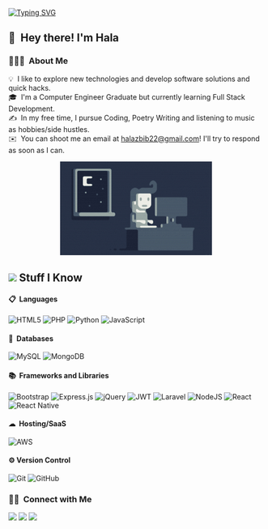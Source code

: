 [![Typing SVG](https://readme-typing-svg.herokuapp.com?font=Helvetica&color=1B1A17&size=30&center=true&vCenter=true&width=900&lines=Hello+World!+🌎+;Salut+Monde!+🌎+;Hola+Mundo!+🌎)](https://git.io/typing-svg)

## 👋 &nbsp;Hey there! I'm Hala

### 👨🏻‍💻 &nbsp;About Me

💡 &nbsp;I like to explore new technologies and develop software solutions and quick hacks.\
🎓 &nbsp;I'm a Computer Engineer Graduate but currently learning Full Stack Development.\
✍️ &nbsp;In my free time, I pursue Coding, Poetry Writing and listening to music as hobbies/side hustles.\
✉️ &nbsp;You can shoot me an email at halazbib22@gmail.com! I'll try to respond as soon as I can.
<!-- 📄 &nbsp;Please have a look at my [LinkedIn Profile](https://www.linkedin.com/in/halazbib/) for more details about me. I'm open to feedback and suggestions! -->
  
<p align="center">
  <img alt="Night Coding" src="https://raw.githubusercontent.com/AVS1508/AVS1508/master/assets/Night-Coding.gif"/>
</p>

## <img src="https://media.giphy.com/media/VdoIFLsMIlwzfKD520/giphy.gif" height="20">&nbsp;Stuff I Know

#### 📋 &nbsp;Languages

![HTML5](https://img.shields.io/badge/html5-%23E34F26.svg?style=for-the-badge&logo=html5&logoColor=white)
![PHP](https://img.shields.io/badge/php-%23777BB4.svg?style=for-the-badge&logo=php&logoColor=white)
![Python](https://img.shields.io/badge/python-3670A0?style=for-the-badge&logo=python&logoColor=ffdd54)
![JavaScript](https://img.shields.io/badge/javascript-%23323330.svg?style=for-the-badge&logo=javascript&logoColor=%23F7DF1E)

#### 💾 &nbsp;Databases

![MySQL](https://img.shields.io/badge/mysql-%2300f.svg?style=for-the-badge&logo=mysql&logoColor=white)
![MongoDB](https://img.shields.io/badge/MongoDB-%234ea94b.svg?style=for-the-badge&logo=mongodb&logoColor=white)

#### 📚 &nbsp;Frameworks and Libraries

![Bootstrap](https://img.shields.io/badge/bootstrap-%23563D7C.svg?style=for-the-badge&logo=bootstrap&logoColor=white)
![Express.js](https://img.shields.io/badge/express.js-%23404d59.svg?style=for-the-badge&logo=express&logoColor=%2361DAFB)
![jQuery](https://img.shields.io/badge/jquery-%230769AD.svg?style=for-the-badge&logo=jquery&logoColor=white)
![JWT](https://img.shields.io/badge/JWT-black?style=for-the-badge&logo=JSON%20web%20tokens)
![Laravel](https://img.shields.io/badge/laravel-%23FF2D20.svg?style=for-the-badge&logo=laravel&logoColor=white)
![NodeJS](https://img.shields.io/badge/node.js-6DA55F?style=for-the-badge&logo=node.js&logoColor=white)
![React](https://img.shields.io/badge/react-%2320232a.svg?style=for-the-badge&logo=react&logoColor=%2361DAFB)
![React Native](https://img.shields.io/badge/react_native-%2320232a.svg?style=for-the-badge&logo=react&logoColor=%2361DAFB)

#### ☁ &nbsp;Hosting/SaaS

![AWS](https://img.shields.io/badge/AWS-%23FF9900.svg?style=for-the-badge&logo=amazon-aws&logoColor=white)

#### ⚙&nbsp;Version Control

![Git](https://img.shields.io/badge/git-%23F05033.svg?style=for-the-badge&logo=git&logoColor=white)
![GitHub](https://img.shields.io/badge/github-%23121011.svg?style=for-the-badge&logo=github&logoColor=white)  


### 🤝🏻 &nbsp;Connect with Me

<p>
  <a href="mailto:halazbib22@gmail.com" target="_blank"><img height="28" src = "https://img.shields.io/badge/email-8B89CC?&style=for-the-badge&logo=protonmail&logoColor=white"></a>
  <a href="https://www.linkedin.com/in/halazbib/" target="_blank"> <img height="28" src = "https://img.shields.io/badge/-LinkedIn-0e76a8?style=for-the-badge&logo=Linkedin&logoColor=white"></a>
  <a href="https://www.instagram.com/halazbib/" target="_blank"><img height="28" src = "https://img.shields.io/badge/-Instagram-e95950?style=for-the-badge&logo=Instagram&logoColor=white"></a>
</p>  
